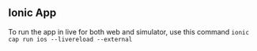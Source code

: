 ## Ionic App

To run the app in live for both web and simulator, use this command `ionic cap run ios --livereload --external`  
